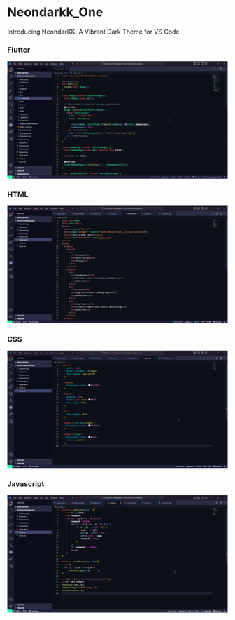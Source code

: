 # Neondarkk_One

Introducing NeondarKK: A Vibrant Dark Theme for VS Code

### Flutter
![Dark theme](assets/flutter.png)

### HTML
![Dark theme](assets/html.png)

### CSS
![Dark theme](assets/css.png)

### Javascript
![Dark theme](assets/js.png)
